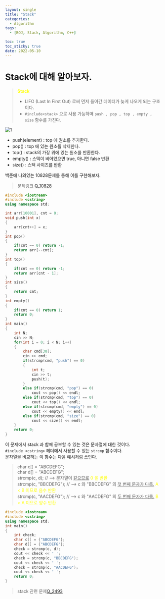 ```yaml
---
layout: single
title: "Stack"
categories:
  - Algorithm
tags:
  - [BOJ, Stack, Algorithm, C++]

toc: true
toc_sticky: true
date: 2022-05-10
---
```


# Stack에 대해 알아보자.

> <span style="color:yellow"> **Stack** </span>
> - LIFO (Last In First Out) 로써 먼저 들어간 데이터가 늦게 나오게 되는 구조이다. <br>
> - `#include<stack>` 으로 사용 가능하며 `push , pop , top , empty , size` 함수를 가진다.

![1](https://user-images.githubusercontent.com/87271529/168085166-d4e82515-bd97-4228-a15a-4b835d0729dd.jpeg)

- push(element) : top 에 원소를 추가한다.
- pop() : top 에 있는 원소를 삭제한다.
- top() : stack의 가장 위에 있는 원소를 반환한다.
- empty() : 스택이 비어있으면 true, 아니면 false 반환
- size() : 스택 사이즈를 반환

백준에 나와있는 10828문제를 통해 이를 구현해보자.

> 문제링크 [Q_10828](https://www.acmicpc.net/problem/10828)

```cpp
#include <iostream>
#include <cstring>
using namespace std;

int arr[10001], cnt = 0;
void push(int x)
{
    arr[cnt++] = x;
}
int pop()
{
    if(cnt == 0) return -1;
    return arr[--cnt]; 
}
int top()
{
    if(cnt == 0) return -1;
    return arr[cnt - 1];
}
int size()
{
    return cnt;
}
int empty()
{
    if(cnt == 0) return 1;
    return 0;
}
int main()
{
    int N;
    cin >> N;
    for(int i = 0; i < N; i++)
    {
        char cmd[30];
        cin >> cmd;
        if(strcmp(cmd, "push") == 0)
        {
            int t;
            cin >> t;
            push(t);
        }
        else if(strcmp(cmd, "pop") == 0)
            cout << pop() << endl;
        else if(strcmp(cmd, "top") == 0)
            cout << top() << endl;
        else if(strcmp(cmd, "empty") == 0)
            cout << empty() << endl;
        else if(strcmp(cmd, "size") == 0)
            cout << size() << endl;
    }
    return 0;
}
```

이 문제에서 stack 과 함께 공부할 수 있는 것은 문자열에 대한 것이다. <br>
`#include <cstring>` 헤더에서 사용할 수 있는 `strcmp` 함수이다. <br>
문자열을 비교하는 이 함수는 다음 예시처럼 쓰인다.

> char c[] = "ABCDEFG"; <br>
> char d[] = "ABCDEFG"; <br>
> strcmp(c, d);         // --> 문자열이 <u>같으므로</u> <span style="color:yellow"> 0 을 반환 </span> <br>
> strcmp(c, "BBCDEFG"); // --> c 와 "BBCDEFG" 의 <u>첫 번째 문자가 다름.</u> <span style="color:yellow"> A < B 이므로 음수 반환 </span> <br>
> strcmp(c, "AACDEFG"); // --> c 와 "AACDEFG" 의 <u>두 번째 문자가 다름.</u> <span style="color:yellow"> B > A 이므로 양수 반환 </span> <br>

```cpp
#include <iostream>
#include <cstring>
using namespace std;
int main()
{
    int check;
    char c[] = {"ABCDEFG"};
    char d[] = {"ABCDEFG"};
    check = strcmp(c, d);
    cout << check << ' ';
    check = strcmp(c, "BBCDEFG");
    cout << check << ' ';
    check = strcmp(c, "AACDEFG");
    cout << check << ' ';
    return 0;
}
```

> stack 관련 문제[Q_2493](https://gonobae.github.io/codingtest/Q_2493/)
